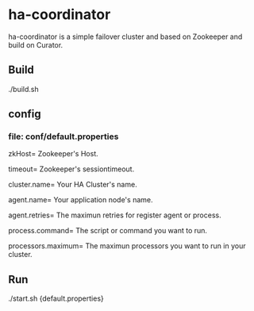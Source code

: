 # ha-coordinator
ha-coordinator is a simple failover cluster and based on Zookeeper and build on Curator. 

## Build
./build.sh

## config
### file: conf/default.properties

zkHost= Zookeeper's Host.

timeout= Zookeeper's sessiontimeout.

cluster.name= Your HA Cluster's name.

agent.name= Your application node's name.

agent.retries= The maximun retries for register agent or process.

process.command= The script or command you want to run.

processors.maximum= The maximun processors you want to run in your cluster.

## Run
./start.sh {default.properties}
